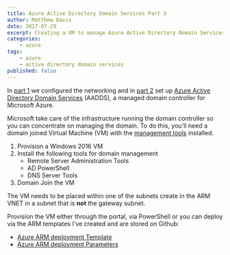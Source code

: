 ```yaml
---
title: Azure Active Directory Domain Services Part 3
author: Matthew Davis
date: 2017-07-29
excerpt: Creating a VM to manage Azure Active Directory Domain Services
categories: 
    - azure
tags:
    - azure
    - active directory domain services
published: false
---
```


In [part 1] we configured the networking and in [part 2] set up [Azure Active Directory Domain Services] (AADDS), a managed domain controller for Microsoft Azure.

Microsoft take care of the infrastructure running the domain controller so you can concentrate on managing the domain. To do this, you'll need a domain joined Virtual Machine (VM) with the [management tools] installed. 

1. Provision a Windows 2016 VM
2. Install the following tools for domain management
    - Remote Server Administration Tools
    - AD PowerShell
    - DNS Server Tools
3. Domain Join the VM

The VM needs to be placed within one of the subnets create in the ARM VNET in a subnet that is **not** the gateway subnet.

Provision the VM either through the portal, via PowerShell or you can deploy via the ARM templates I've created and are stored on Github:
- [Azure ARM deployment Template]
- [Azure ARM deployment Parameters]



[Azure Active Directory Domain Services]: https://azure.microsoft.com/en-gb/services/active-directory-ds/
[part 1]: https://matthewdavis111.com/
[part 2]: https://matthewdavis111.com/
[management tools]: https://docs.microsoft.com/en-us/azure/active-directory-domain-services/active-directory-ds-admin-guide-administer-domain
[Azure ARM deployment Template]: https://github.com/MatthewJDavis/Azure/blob/master/Domain-Services/vm-templates/windows-management-vm/azuredeploy.json
[Azure ARM deployment Parameters]: https://github.com/MatthewJDavis/Azure/blob/master/Domain-Services/vm-templates/windows-management-vm/azuredeploy.parameters.json
